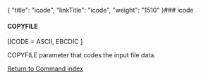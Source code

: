 {
    "title": "icode",
    "linkTitle": "icode",
    "weight": "1510"
}### <span id="icode"></span>icode

#### COPYFILE

\[ICODE = ASCII, EBCDIC \]

COPYFILE parameter that codes the input file data.

[Return to Command index](../../)
